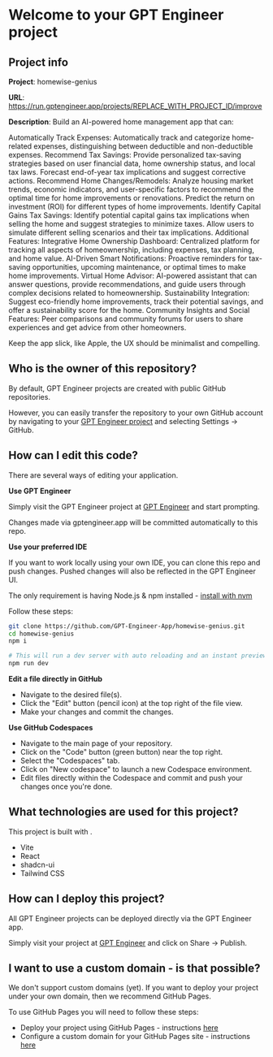 # Welcome to your GPT Engineer project

## Project info

**Project**: homewise-genius 

**URL**: https://run.gptengineer.app/projects/REPLACE_WITH_PROJECT_ID/improve

**Description**: Build an AI-powered home management app that can:

Automatically Track Expenses: Automatically track and categorize home-related expenses, distinguishing between deductible and non-deductible expenses.
Recommend Tax Savings: Provide personalized tax-saving strategies based on user financial data, home ownership status, and local tax laws. Forecast end-of-year tax implications and suggest corrective actions.
Recommend Home Changes/Remodels: Analyze housing market trends, economic indicators, and user-specific factors to recommend the optimal time for home improvements or renovations. Predict the return on investment (ROI) for different types of home improvements.
Identify Capital Gains Tax Savings: Identify potential capital gains tax implications when selling the home and suggest strategies to minimize taxes. Allow users to simulate different selling scenarios and their tax implications.
Additional Features:
Integrative Home Ownership Dashboard: Centralized platform for tracking all aspects of homeownership, including expenses, tax planning, and home value.
AI-Driven Smart Notifications: Proactive reminders for tax-saving opportunities, upcoming maintenance, or optimal times to make home improvements.
Virtual Home Advisor: AI-powered assistant that can answer questions, provide recommendations, and guide users through complex decisions related to homeownership.
Sustainability Integration: Suggest eco-friendly home improvements, track their potential savings, and offer a sustainability score for the home.
Community Insights and Social Features: Peer comparisons and community forums for users to share experiences and get advice from other homeowners.

Keep the app slick, like Apple, the UX should be minimalist and compelling. 

## Who is the owner of this repository?
By default, GPT Engineer projects are created with public GitHub repositories.

However, you can easily transfer the repository to your own GitHub account by navigating to your [GPT Engineer project](https://run.gptengineer.app/projects/REPLACE_WITH_PROJECT_ID/improve) and selecting Settings -> GitHub. 

## How can I edit this code?
There are several ways of editing your application.

**Use GPT Engineer**

Simply visit the GPT Engineer project at [GPT Engineer](https://run.gptengineer.app/projects/REPLACE_WITH_PROJECT_ID/improve) and start prompting.

Changes made via gptengineer.app will be committed automatically to this repo.

**Use your preferred IDE**

If you want to work locally using your own IDE, you can clone this repo and push changes. Pushed changes will also be reflected in the GPT Engineer UI.

The only requirement is having Node.js & npm installed - [install with nvm](https://github.com/nvm-sh/nvm#installing-and-updating)

Follow these steps: 

```sh
git clone https://github.com/GPT-Engineer-App/homewise-genius.git
cd homewise-genius
npm i

# This will run a dev server with auto reloading and an instant preview.
npm run dev
```

**Edit a file directly in GitHub**

- Navigate to the desired file(s).
- Click the "Edit" button (pencil icon) at the top right of the file view.
- Make your changes and commit the changes.

**Use GitHub Codespaces**

- Navigate to the main page of your repository.
- Click on the "Code" button (green button) near the top right.
- Select the "Codespaces" tab.
- Click on "New codespace" to launch a new Codespace environment.
- Edit files directly within the Codespace and commit and push your changes once you're done.

## What technologies are used for this project?

This project is built with .

- Vite
- React
- shadcn-ui
- Tailwind CSS

## How can I deploy this project?

All GPT Engineer projects can be deployed directly via the GPT Engineer app. 

Simply visit your project at [GPT Engineer](https://run.gptengineer.app/projects/REPLACE_WITH_PROJECT_ID/improve) and click on Share -> Publish.

## I want to use a custom domain - is that possible?

We don't support custom domains (yet). If you want to deploy your project under your own domain, then we recommend GitHub Pages.

To use GitHub Pages you will need to follow these steps: 
- Deploy your project using GitHub Pages - instructions [here](https://docs.github.com/en/pages/getting-started-with-github-pages/creating-a-github-pages-site#creating-your-site)
- Configure a custom domain for your GitHub Pages site - instructions [here](https://docs.github.com/en/pages/configuring-a-custom-domain-for-your-github-pages-site)